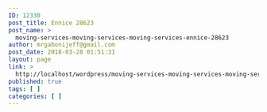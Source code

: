 ```yaml
---
ID: 12330
post_title: Ennice 28623
post_name: >
  moving-services-moving-services-moving-services-ennice-28623
author: mrgabonijeff@gmail.com
post_date: 2018-03-28 01:51:31
layout: page
link: >
  http://localhost/wordpress/moving-services-moving-services-moving-services-ennice-28623/
published: true
tags: [ ]
categories: [ ]
---
```

